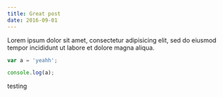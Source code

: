 ```yaml
---
title: Great post
date: 2016-09-01
---
```


Lorem ipsum dolor sit amet, consectetur adipisicing elit, sed do eiusmod tempor incididunt ut labore et dolore magna aliqua.

```js
var a = 'yeahh';

console.log(a);
```

<div>testing<div>
<script>
  window.alert('OwO');  
</script>
